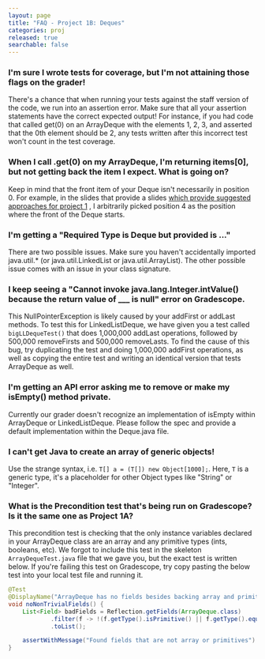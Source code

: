 ```yaml
---
layout: page
title: "FAQ - Project 1B: Deques"
categories: proj
released: true
searchable: false
---
```


### I'm sure I wrote tests for coverage, but I'm not attaining those flags on the grader!

There's a chance that when running your tests against the staff version of the code, we run into an assertion error. Make sure that all your assertion statements have the correct expected output! For instance, if you had code that called get(0) on an ArrayDeque with the elements 1, 2, 3, and asserted that the 0th element should be 2, any tests written after this incorrect test won't count in the test coverage.

### When I call .get(0) on my ArrayDeque, I'm returning items[0], but not getting back the item I expect. What is going on?

Keep in mind that the front item of your Deque isn't necessarily in position 0. For example, in the slides that provide
a
slides [which provide suggested approaches for project 1](https://docs.google.com/presentation/d/1XBJOht0xWz1tEvLuvOL4lOIaY0NSfArXAvqgkrx0zpc/edit#slide=id.g1094ff4355_0_450)
, I arbitrarily picked position 4 as the position where the front of the Deque starts.

### I'm getting a "Required Type is Deque but provided is ..."

There are two possible issues. Make sure you haven't accidentally imported java.util.\* (or java.util.LinkedList or
java.util.ArrayList). The other possible issue comes with an issue in your class signature.

### I keep seeing a "Cannot invoke java.lang.Integer.intValue() because the return value of \_\_\_ is null" error on Gradescope.

This NullPointerException is likely caused by your addFirst or addLast methods. To test this for LinkedListDeque, we
have given you a test called
`bigLLDequeTest()` that does 1,000,000 addLast operations, followed by 500,000 removeFirsts and 500,000 removeLasts. To
find the cause of this bug, try duplicating the test and doing 1,000,000 addFirst operations, as well as copying the
entire test and writing an identical version that tests ArrayDeque as well.


### I'm getting an API error asking me to remove or make my isEmpty() method private.

Currently our grader doesn't recognize an implementation of isEmpty within ArrayDeque or LinkedListDeque. Please follow
the spec and provide a default implementation within the Deque.java file.

### I can't get Java to create an array of generic objects!

Use the strange syntax, i.e. `T[] a = (T[]) new Object[1000];`. Here, `T` is a generic type, it's a placeholder for
other Object types like "String" or "Integer".

### What is the Precondition test that's being run on Gradescope? Is it the same one as Project 1A?

This precondition test is checking that the only instance variables declared in your ArrayDeque class are an array and any primitive types (ints, booleans, etc). We forgot to include this test in the skeleton `ArrayDequeTest.java` file that we gave you, but the exact test is written below. If you're failing this test on Gradescope, try copy pasting the below test into your local test file and running it.

```java
@Test
@DisplayName("ArrayDeque has no fields besides backing array and primitives")
void noNonTrivialFields() {
    List<Field> badFields = Reflection.getFields(ArrayDeque.class)
            .filter(f -> !(f.getType().isPrimitive() || f.getType().equals(Object[].class) || f.isSynthetic()))
            .toList();

    assertWithMessage("Found fields that are not array or primitives").that(badFields).isEmpty();
}
```

